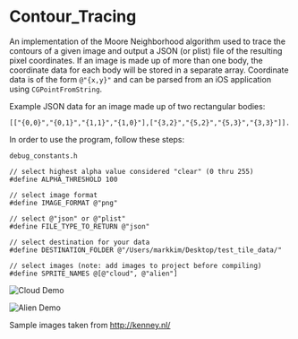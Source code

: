 Contour_Tracing
===============

An implementation of the Moore Neighborhood algorithm used to trace the contours of a given image and output a JSON (or plist) file of the resulting pixel coordinates. If an image is made up of more than one body, the coordinate data for each body will be stored in a separate array. Coordinate data is of the form `@"{x,y}"` and can be parsed from an iOS application using `CGPointFromString`. 

Example JSON data for an image made up of two rectangular bodies: 
    
    [["{0,0}","{0,1}","{1,1}","{1,0}"],["{3,2}","{5,2}","{5,3}","{3,3}"]].

In order to use the program, follow these steps:

    debug_constants.h
    
    // select highest alpha value considered "clear" (0 thru 255)
    #define ALPHA_THRESHOLD 100
    
    // select image format
    #define IMAGE_FORMAT @"png"
    
    // select @"json" or @"plist"
    #define FILE_TYPE_TO_RETURN @"json"
    
    // select destination for your data
    #define DESTINATION_FOLDER @"/Users/markkim/Desktop/test_tile_data/"

    // select images (note: add images to project before compiling)
    #define SPRITE_NAMES @[@"cloud", @"alien"]

![Cloud Demo](http://i.imgur.com/vsH4XQQ.png?raw=true)

![Alien Demo](http://i.imgur.com/KU0g7d5.png?raw=true)

Sample images taken from http://kenney.nl/
